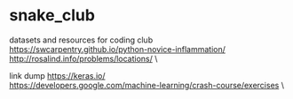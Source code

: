 # snake_club
datasets and resources for coding club \
https://swcarpentry.github.io/python-novice-inflammation/ \
http://rosalind.info/problems/locations/ \

link dump
https://keras.io/ \
https://developers.google.com/machine-learning/crash-course/exercises \
